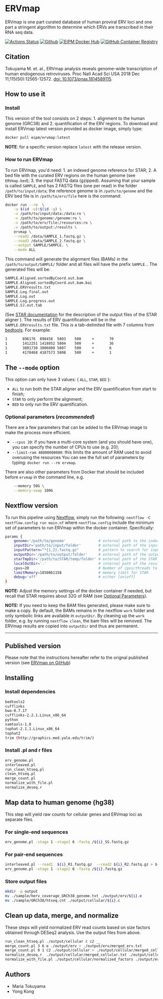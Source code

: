 # **ERVmap**

ERVmap is one part curated database of human proviral ERV loci and one part a stringent algorithm to determine which ERVs are transcribed in their RNA seq data.

[![Actions Status](https://github.com/eipm/ERVmap/workflows/Docker/badge.svg)](https://github.com/eipm/ERVmap/actions) [![Github](https://img.shields.io/badge/github-latest-green?style=flat&logo=github)](https://github.com/eipm/ERVmap) [![EIPM Docker Hub](https://img.shields.io/badge/EIPM%20docker%20hub-latest-blue?style=flat&logo=docker)](https://hub.docker.com/repository/docker/eipm/ervmap) [![GitHub Container Registry](https://img.shields.io/badge/GitHub%20Container%20Registry-latest-blue?style=flat&logo=docker)](https://github.com/orgs/eipm/packages/container/package/ervmap)

## Citation

Tokuyama M. et. al., ERVmap analysis reveals genome-wide transcription of human endogenous retroviruses. Proc Natl Acad Sci USA 2018 Dec 11;115(50):12565-12572. [doi: 10.1073/pnas.1814589115](http:/doi.org/10.1073/pnas.1814589115).

## **How to use it**

### Install

This version of the tool consists on 2 steps: 1. alignment to the human genome (GRC38) and 2. quantification of the ERV regions. To download and install ERVmap latest version provided as docker image, simply type:

```bash
docker pull eipm/ervmap:latest
```

**NOTE**: for a specific version replace `latest` with the release version. 

### **How to run ERVmap**

To run ERVmap, you'd need: 1. an indexed genome reference for STAR; 2. A bed file with the curated ERV regions on the human genome (see `ERVmap.bed`); 3. the input FASTQ data (gzipped).  Assuming that your sample is called `SAMPLE`, and has 2 FASTQ files (one per read) in the folder `/path/to/input/data`; the reference genome is in `/path/to/genome` and the ERV bed file is in `/path/to/erv/file` here is the command:

```bash
docker run --rm  \
    -u $(id -u):$(id -g) \
    -v /path/to/input/data:/data:ro \
    -v /path/to/genome:/genome:ro \
    -v /path/to/erv/file:/resources:ro \
    -v /path/to/output:/results \
    ervmap \
    --read1 /data/SAMPLE_1.fastq.gz \
    --read2 /data/SAMPLE_2.fastq.gz \
    --output SAMPLE/SAMPLE. \
    --mode ALL
```

This command will generate the alignment files (BAMs) in the `/path/to/output/SAMPLE/` folder and all files will have the prefix `SAMPLE.`. The generated files will be:

```bash
SAMPLE.Aligned.sortedByCoord.out.bam
SAMPLE.Aligned.sortedByCoord.out.bam.bai
SAMPLE.ERVresults.txt
SAMPLE.Log.final.out
SAMPLE.Log.out
SAMPLE.Log.progress.out
SAMPLE.SJ.out.tab
```

(See [STAR documentation](https://github.com/alexdobin/STAR) for the description of the output files of the STAR aligner ). 
The results of ERV quantification will be in the `SAMPLE.ERVresults.txt` file. This is a tab-delimited file with 7 columns from  [bedtools](https://bedtools.readthedocs.io/en/latest/). For example:

```bash
1       896176  898458  5803    500     +       70
1       1412251 1418852 5804    500     +       36
1       3801730 3806808 5807    500     +       6
1       4178468 4187573 5808    500     +       1
```

## The **`--mode`** option

This option can only have 3 values: { `ALL`, `STAR`, `BED` }:

* `ALL` to run both the STAR aligner and the ERV quantification from start to finish; 
* `STAR` to only perform the alignment;
* `BED` to only run the ERV quantification.

### <a id='optparam'></a>Optional parameters (*recommended*) 
There are a few parameters that can be added to the ERVmap image to make the process more efficient.

* `--cpus 20`: if you have a multi-core system (and you should have one), you can specify the number of CPUs to use (e.g. 20);
* `--limit-ram 48000000000`: this limits the amount of RAM used to avoid overusing the resources
You can see the full set of parameters by typing: `docker run --rm ervmap`.

There are also other parameters from Docker that should be included before `ervmap` in the command line, e.g.

```bash
    --memory 50G \
    --memory-swap 100G
```

## Nextflow version

To run this pipeline using [Nextflow](https://www.nextflow.io/), simply run the following:
`nextflow -C nextflow.config run main.nf`
where `nextflow.config` include the minimum set of parameters to run ERVmap within the docker container. Specifically:

```bash
params {
    genome='/path/to/genome'               # external path to the indexed genome for the STAR aligner
    inputDir='path/to/input/folder'        # external path of the input data
    inputPattern="*{1,2}.fastq.gz"         # pattern to search for input FASTQ files
    outputDir='/path/to/output/folder'     # external path of the output results
    starTmpDir='/path/to/STAR/temp/folder' # external path of the STAR aligner temporary folder. REQUIRED
    localOutDir='.'                        # internal path of the results
    cpus=20                                # Number of cpus/threads to use for the alignment 
    limitMemory=1850861158                 # memory limit for STAR
    debug='off'                            # either [on|off] 
}
```
**NOTE:** Adjust the memory settings of the docker container if needed, but recall that STAR requires about 32G of RAM (see [Optional Parameters](#optparam)).

**NOTE:** If you need to keep the BAM files generated, please make sure to make a copy. By default, the BAMs remains in the nextflow `work` folder and only symbolic links are available in `outputDir`. By cleaning up the `work` folder, e.g. by running `nextflow clean`, the bam files will be removed. The ERVmap results are copied into `outputDir` and thus are permanent.

----

## Published version 

Please note that the instructions hereafter refer to the orignal published version (see [ERVmap on GitHub](https://github.com/mtokuyama/ERVmap))

## **Installing**

### Install dependencies

```bash
bedtools2
cufflinks
bwa-0.7.17
cufflinks-2.2.1.Linux_x86_64
python
samtools-1.8
tophat-2.1.1.Linux_x86_64
tophat2
trim (http://graphics.med.yale.edu/trim/)
```

### Install .pl and r files

```bash
erv_genome.pl
interleaved.pl
run_clean_htseq.pl
clean_htseq.pl
merge_count.pl
normalize_with_file.pl
normalize_deseq.r
```

## **Map data to human genome (hg38)**

This step will yield raw counts for cellular genes and ERVmap loci as separate files.

### For single-end sequences

```bash
erv_genome.pl -stage 1 -stage2 6 -fastq /${i}_SS.fastq.gz
```

### For pair-end sequences

```bash
interleaved.pl --read1  ${i}_R1.fastq.gz  --read2 ${i}_R2.fastq.gz > ${i}.fastq.gz
erv_genome.pl -stage 1 -stage2 6 -fastq /${i}.fastq.gz
```

### Store output files

```bash
mkdir -p output
mv ./sample/herv_coverage_GRCh38_genome.txt ./output/erv/${i}.e
mv ./sample/GRCh38/htseq.cnt ./output/cellular/${i}.c
```

## **Clean up data, merge, and normalize**

These steps will yield normalized ERV read counts based on size factors obtained through DESeq2 analysis.
Use the output files from above.

```bash
run_clean_htseq.pl ./output/cellular c c2 __
merge_count.pl 3 6 e ./output/erv > ./output/erv/merged_erv.txt
merge_count.pl 0 1 c2 ./output/cellular > ./output/cellular/merged_cellular.txt
normalize_deseq.r  ./output/cellular/merged_cellular.txt ./output/cellular/normalized_cellular ./output/cellular/normalized_factors
normalize_with_file.pl ./output/cellular/normalized_factors ./output/erv/merged_erv.txt > ./output/$folder_name.txt
```

## Authors

* Maria Tokuyama
* Yong Kong

